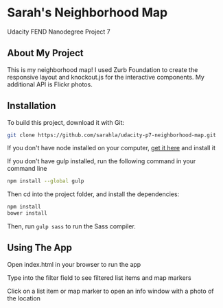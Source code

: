 # Sarah's Neighborhood Map
Udacity FEND Nanodegree Project 7

## About My Project

This is my neighborhood map! I used Zurb Foundation to create the responsive layout and knockout.js for the interactive components. My additional API is Flickr photos.

## Installation

To build this project, download it with Git:

```bash
git clone https://github.com/sarahla/udacity-p7-neighborhood-map.git
```
If you don't have node installed on your computer, [get it here](http://nodejs.org) and install it

If you don't have gulp installed, run the following command in your command line

```bash
npm install --global gulp
```

Then cd into the project folder, and install the dependencies:

```bash
npm install
bower install
```

Then, run `gulp sass` to run the Sass compiler. 

## Using The App

Open index.html in your browser to run the app

Type into the filter field to see filtered list items and map markers

Click on a list item or map marker to open an info window with a photo of the location
